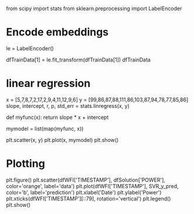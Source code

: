 
from scipy import stats
from sklearn.preprocessing import LabelEncoder

# Encode embeddings
le = LabelEncoder()

dfTrainData[1] = le.fit_transform(dfTrainData[1])
dfTrainData

# linear regression
x = [5,7,8,7,2,17,2,9,4,11,12,9,6]
y = [99,86,87,88,111,86,103,87,94,78,77,85,86]
slope, intercept, r, p, std_err = stats.linregress(x, y)

def myfunc(x):
  return slope * x + intercept

mymodel = list(map(myfunc, x))

plt.scatter(x, y)
plt.plot(x, mymodel)
plt.show()


# Plotting
plt.figure()
plt.scatter(dfWFI['TIMESTAMP'], dfSolution['POWER'], color='orange', label='data')
plt.plot(dfWFI['TIMESTAMP'], SVR_y_pred, color='b', label='prediction') 
plt.xlabel('Date')
plt.ylabel('Power')
plt.xticks(dfWFI['TIMESTAMP'][::79],  rotation='vertical')
plt.legend()
plt.show()